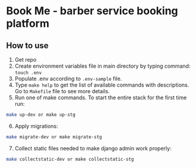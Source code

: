 # **Book Me - barber service booking platform**

## How to use

1. Get repo
2. Create environment variables file in main directory by typing command: `touch .env`
3. Populate .env according to `.env-sample` file.
4. Type `make help` to get the list of available commands with descriptions. Go to `Makefile` file to see more details.
5. Run one of make commands. To start the entire stack for the first time run:

``` sh
make up-dev or make up-stg
```

6. Apply migrations:

```sh
make migrate-dev or make migrate-stg
```

7. Collect static files needed to make django admin work properly:

```sh
make collectstatic-dev or make collectstatic-stg
```

